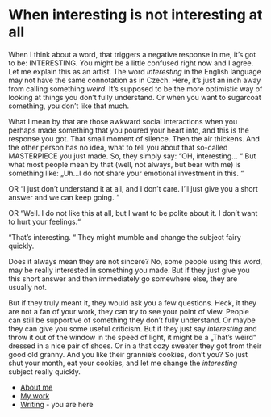 # When interesting is not interesting at all 

When I think about a word, that triggers a negative response in me, it’s got to be: INTERESTING. You might be a little confused right now and I agree. Let me explain this as an artist. The word _interesting_ in the English language may not have the same connotation as in Czech. Here, it’s just an inch away from calling something _weird_. It’s supposed to be the more optimistic way of looking at things you don’t fully understand. Or when you want to sugarcoat something, you don’t like that much. 

What I mean by that are those awkward social interactions when you perhaps made something that you poured your heart into, and this is the response you got. That small moment of silence. Then the air thickens. And the other person has no idea, what to tell you about that so-called MASTERPIECE you just made. So, they simply say: “OH, interesting… “ But what most people mean by that (well, not always, but bear with me) is something like: „Uh…I do not share your emotional investment in this. “  

OR “I just don’t understand it at all, and I don’t care. I’ll just give you a short answer and we can keep going. “ 

OR “Well. I do not like this at all, but I want to be polite about it. I don’t want to hurt your feelings.“ 

“That’s interesting. “ They might mumble and change the subject fairy quickly. 

Does it always mean they are not sincere? No, some people using this word, may be really interested in something you made. But if they just give you this short answer and then immediately go somewhere else, they are usually not.  

But if they truly meant it, they would ask you a few questions. Heck, it they are not a fan of your work, they can try to see your point of view. People can still be supportive of something they don’t fully understand. Or maybe they can give you some useful criticism. But if they just say _interesting_ and throw it out of the window in the speed of light, it might be a „That’s weird“ dressed in a nice pair of shoes. Or in a that cozy sweater they got from their good old granny. And you like their grannie’s cookies, don’t you? So just shut your month, eat your cookies, and let me change the _interesting_ subject really quickly. 


- [About me](About_me.md) 
- [My work](My_work.md) 
- [Writing](Writing.md) - you are here
